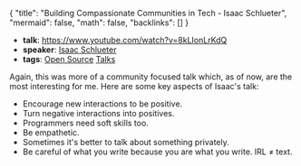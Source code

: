 {
	"title": "Building Compassionate Communities in Tech - Isaac Schlueter",
	"mermaid": false,
	"math": false,
	"backlinks": []
}

- **talk**: https://www.youtube.com/watch?v=8kLIonLrKdQ
- **speaker**: [Isaac Schlueter](/isaac-schlueter/)
- **tags**: [Open Source](/open-source/) [Talks](/talks/)

Again, this was more of a community focused talk which, as of now, are the most interesting for me. Here are some key aspects of Isaac's talk:

- Encourage new interactions to be positive.
- Turn negative interactions into positives.
- Programmers need soft skills too.
- Be empathetic.
- Sometimes it's better to talk about something privately.
- Be careful of what you write because you are what you write. IRL ≠ text.
